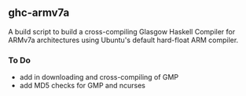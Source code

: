 ## ghc-armv7a
A build script to build a cross-compiling Glasgow Haskell Compiler for ARMv7a architectures using Ubuntu's default hard-float ARM compiler.

### To Do
- add in downloading and cross-compiling of GMP
- add MD5 checks for GMP and ncurses
